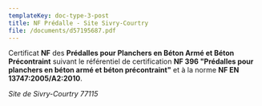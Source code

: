 ```yaml
---
templateKey: doc-type-3-post
title: NF Prédalle - Site Sivry-Courtry
file: /documents/d57195687.pdf
---
```

C﻿ertificat **NF** des **Prédalles pour Planchers en Béton Armé et Béton Précontraint** suivant le référentiel de certification **NF 396 "Prédalles pour planchers en béton armé et béton précontraint"** et à la norme **NF EN 13747:2005/A2:2010**.

*S﻿ite de Sivry-Courtry 77115*